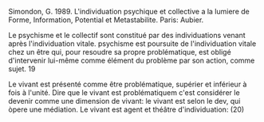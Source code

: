 ﻿Simondon, G. 1989. L'individuation psychique et collective a la lumiere de Forme, Information, Potential et Metastabilite. Paris: Aubier.

Le psychisme et le collectif sont constitué par des individuations venant après l'individuation vitale. psychisme est poursuite de l'individuation vitale chez un être qui, pour resoudre sa propre problématique, est obligé d'intervenir lui-même comme élément du problème par son action, comme sujet. 19

Le vivant est présenté comme être problématique, supérier et inférieur à fois à l'unité. Dire que le vivant est  problématiquem c'est considérer le devenir comme une dimension de vivant:  le vivant est selon le dev, qui òpere une médiation. Le vivant est agent et théâtre d'individuation: (20)


